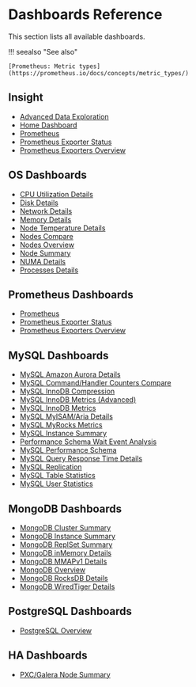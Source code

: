 <div class="section" id="pmm-dashboard-list"></div>

# Dashboards Reference

This section lists all available dashboards.

!!! seealso "See also"

    [Prometheus: Metric types](https://prometheus.io/docs/concepts/metric_types/)

<div class="section" id="pmm-dashboard-insight-list"></div>
<div class="section" id="pmm-dashboard-general-list"></div>

## Insight

* [Advanced Data Exploration](dashboard-advanced-data-exploration.md)
* [Home Dashboard](dashboard-home.md)
* [Prometheus](dashboard-prometheus.md)
* [Prometheus Exporter Status](dashboard-prometheus-exporter-status.md)
* [Prometheus Exporters Overview](dashboard-prometheus-exporters-overview.md)

<div class="section" id="pmm-dashboard-os-list"></div>

## OS Dashboards

* [CPU Utilization Details](dashboard-cpu-utilization-details.md)
* [Disk Details](dashboard-disk-details.md)
* [Network Details](dashboard-network-details.md)
* [Memory Details](dashboard-memory-details.md)
* [Node Temperature Details](dashboard-node-temperature-details.md)
* [Nodes Compare](dashboard-nodes-compare.md)
* [Nodes Overview](dashboard-system-overview.md)
* [Node Summary](dashboard-node-summary.md)
* [NUMA Details](dashboard-numa-details.md)
* [Processes Details](dashboard-processes-details.md)

<div class="section" id="pmm-dashboard-prometheus-list"></div>

## Prometheus Dashboards

* [Prometheus](dashboard-prometheus.md)
* [Prometheus Exporter Status](dashboard-prometheus-exporter-status.md)
* [Prometheus Exporters Overview](dashboard-prometheus-exporters-overview.md)

<div class="section" id="pmm-dashboard-mysql-list"></div>

## MySQL Dashboards

* [MySQL Amazon Aurora Details](dashboard-mysql-amazon-aurora-details.md)
* [MySQL Command/Handler Counters Compare](dashboard-mysql-command-handler-counters-compare.md)
* [MySQL InnoDB Compression](dashboard-mysql-innodb-compression.md)
* [MySQL InnoDB Metrics (Advanced)](dashboard-mysql-innodb-metrics-advanced.md)
* [MySQL InnoDB Metrics](dashboard-mysql-innodb-metrics.md)
* [MySQL MyISAM/Aria Details](dashboard-mysql-myisam-aria-details.md)
* [MySQL MyRocks Metrics](dashboard-mysql-myrocks-metrics.md)
* [MySQL Instance Summary](dashboard-mysql-instance-summary.md)
* [Performance Schema Wait Event Analysis](dashboard-mysql-performance-schema-wait-events.md)
* [MySQL Performance Schema](dashboard-mysql-performance-schema.md)
* [MySQL Query Response Time Details](dashboard-mysql-query-response-time-details.md)
* [MySQL Replication](dashboard-mysql-replication.md)
* [MySQL Table Statistics](dashboard-mysql-table-statistics.md)
* [MySQL User Statistics](dashboard-mysql-user-statistics.md)

<div class="section" id="pmm-dashboard-mongodb-list"></div>

## MongoDB Dashboards

* [MongoDB Cluster Summary](dashboard-mongodb-cluster-summary.md)
* [MongoDB Instance Summary](dashboard-mongodb-instance-summary.md)
* [MongoDB ReplSet Summary](dashboard-mongodb-replset-summary.md)
* [MongoDB inMemory Details](dashboard-mongodb-inmemory-details.md)
* [MongoDB MMAPv1 Details](dashboard-mongodb-mmapv1-details.md)
* [MongoDB Overview](dashboard-mongodb-overview.md)
* [MongoDB RocksDB Details](dashboard-mongodb-rocksdb-details.md)
* [MongoDB WiredTiger Details](dashboard-mongodb-wiredtiger-details.md)

<div class="section" id="pmm-dashboard-postgres-list"></div>

## PostgreSQL Dashboards

* [PostgreSQL Overview](dashboard-postgres-overview.md)

<div class="section" id="pmm-dashboard-ha-list"></div>

## HA Dashboards

* [PXC/Galera Node Summary](dashboard-pxc-galera-node-summary.md)
